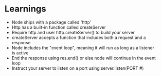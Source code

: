 # Learnings

* Node ships with a package called 'http'
* Http has a built-in function called createServer
* Require http and user http.createServer() to build your server
* createServer accepts a function that includes both a request and a response
* Node includes the "event loop", meaning it will run as long as a listener is active
* End the response using res.end() or else node will continue in the event loop
* Instruct your server to listen on a port using server.listen(PORT #)